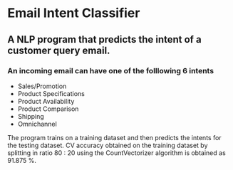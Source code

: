 # Email Intent Classifier
## A NLP program that predicts the intent of a customer query email.

### An incoming email can have one of the folllowing 6 intents
- Sales/Promotion
- Product Specifications
- Product Availability
- Product Comparison
- Shipping
- Omnichannel

The program trains on a training dataset and then predicts the intents for the testing dataset.
CV accuracy obtained on the training dataset by splitting in ratio 80 : 20 using the CountVectorizer algorithm is obtained as 91.875 %.
